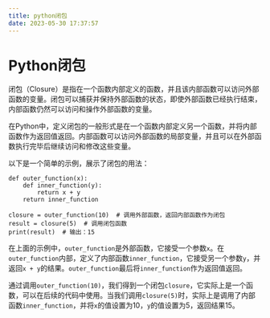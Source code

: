 ```yaml
---
title: python闭包
date: 2023-05-30 17:37:57
---
```


# Python闭包

闭包（Closure）是指在一个函数内部定义的函数，并且该内部函数可以访问外部函数的变量。闭包可以捕获并保持外部函数的状态，即使外部函数已经执行结束，内部函数仍然可以访问和操作外部函数的变量。

在Python中，定义闭包的一般形式是在一个函数内部定义另一个函数，并将内部函数作为返回值返回。内部函数可以访问外部函数的局部变量，并且可以在外部函数执行完毕后继续访问和修改这些变量。

以下是一个简单的示例，展示了闭包的用法：

```
def outer_function(x):
    def inner_function(y):
        return x + y
    return inner_function

closure = outer_function(10)  # 调用外部函数，返回内部函数作为闭包
result = closure(5)  # 调用闭包函数
print(result)  # 输出：15
```

在上面的示例中，`outer_function`是外部函数，它接受一个参数`x`。在`outer_function`内部，定义了内部函数`inner_function`，它接受另一个参数`y`，并返回`x + y`的结果。`outer_function`最后将`inner_function`作为返回值返回。

通过调用`outer_function(10)`，我们得到一个闭包`closure`，它实际上是一个函数，可以在后续的代码中使用。当我们调用`closure(5)`时，实际上是调用了内部函数`inner_function`，并将`x`的值设置为10，`y`的值设置为5，返回结果15。


